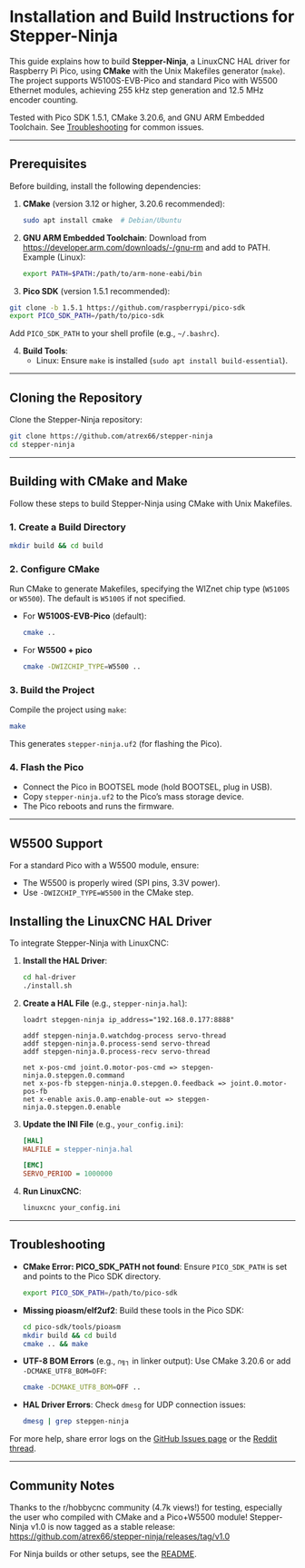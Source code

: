 # Installation and Build Instructions for Stepper-Ninja

This guide explains how to build **Stepper-Ninja**, a LinuxCNC HAL driver for Raspberry Pi Pico, using **CMake** with the Unix Makefiles generator (`make`). The project supports W5100S-EVB-Pico and standard Pico with W5500 Ethernet modules, achieving 255 kHz step generation and 12.5 MHz encoder counting.

Tested with Pico SDK 1.5.1, CMake 3.20.6, and GNU ARM Embedded Toolchain. See [Troubleshooting](#troubleshooting) for common issues.

---

## Prerequisites

Before building, install the following dependencies:

1. **CMake** (version 3.12 or higher, 3.20.6 recommended):

   ```bash
   sudo apt install cmake  # Debian/Ubuntu
   ```

2. **GNU ARM Embedded Toolchain**:
   Download from <https://developer.arm.com/downloads/-/gnu-rm> and add to PATH.
   Example (Linux):

   ```bash
   export PATH=$PATH:/path/to/arm-none-eabi/bin
   ```

3. **Pico SDK** (version 1.5.1 recommended):

```bash
git clone -b 1.5.1 https://github.com/raspberrypi/pico-sdk
export PICO_SDK_PATH=/path/to/pico-sdk
```

   Add `PICO_SDK_PATH` to your shell profile (e.g., `~/.bashrc`).

4. **Build Tools**:
   - Linux: Ensure `make` is installed (`sudo apt install build-essential`).

---

## Cloning the Repository

Clone the Stepper-Ninja repository:

```bash
git clone https://github.com/atrex66/stepper-ninja
cd stepper-ninja
```

---

## Building with CMake and Make

Follow these steps to build Stepper-Ninja using CMake with Unix Makefiles.

### 1. Create a Build Directory

```bash
mkdir build && cd build
```

### 2. Configure CMake

Run CMake to generate Makefiles, specifying the WIZnet chip type (`W5100S` or `W5500`). The default is `W5100S` if not specified.

- For **W5100S-EVB-Pico** (default):
  
  ```bash
  cmake ..
  ```

- For **W5500 + pico**
  
  ```bash
  cmake -DWIZCHIP_TYPE=W5500 ..
  ```

### 3. Build the Project

Compile the project using `make`:

```bash
make
```

This generates `stepper-ninja.uf2` (for flashing the Pico).

### 4. Flash the Pico

- Connect the Pico in BOOTSEL mode (hold BOOTSEL, plug in USB).
- Copy `stepper-ninja.uf2` to the Pico’s mass storage device.
- The Pico reboots and runs the firmware.

---

## W5500 Support

For a standard Pico with a W5500 module, ensure:

- The W5500 is properly wired (SPI pins, 3.3V power).
- Use `-DWIZCHIP_TYPE=W5500` in the CMake step.

## Installing the LinuxCNC HAL Driver

To integrate Stepper-Ninja with LinuxCNC:

1. **Install the HAL Driver**:

   ```bash
   cd hal-driver
   ./install.sh
   ```

2. **Create a HAL File** (e.g., `stepper-ninja.hal`):

   ```hal
   loadrt stepgen-ninja ip_address="192.168.0.177:8888"

   addf stepgen-ninja.0.watchdog-process servo-thread
   addf stepgen-ninja.0.process-send servo-thread
   addf stepgen-ninja.0.process-recv servo-thread

   net x-pos-cmd joint.0.motor-pos-cmd => stepgen-ninja.0.stepgen.0.command
   net x-pos-fb stepgen-ninja.0.stepgen.0.feedback => joint.0.motor-pos-fb
   net x-enable axis.0.amp-enable-out => stepgen-ninja.0.stepgen.0.enable
   ```

3. **Update the INI File** (e.g., `your_config.ini`):

   ```ini
   [HAL]
   HALFILE = stepper-ninja.hal

   [EMC]
   SERVO_PERIOD = 1000000
   ```

4. **Run LinuxCNC**:

   ```bash
   linuxcnc your_config.ini
   ```

---

## Troubleshooting

- **CMake Error: PICO_SDK_PATH not found**:
  Ensure `PICO_SDK_PATH` is set and points to the Pico SDK directory.
  
  ```bash
  export PICO_SDK_PATH=/path/to/pico-sdk
  ```

- **Missing pioasm/elf2uf2**:
  Build these tools in the Pico SDK:
  
  ```bash
  cd pico-sdk/tools/pioasm
  mkdir build && cd build
  cmake .. && make
  ```

- **UTF-8 BOM Errors** (e.g., `∩╗┐` in linker output):
  Use CMake 3.20.6 or add `-DCMAKE_UTF8_BOM=OFF`:
  
  ```bash
  cmake -DCMAKE_UTF8_BOM=OFF ..
  ```

- **HAL Driver Errors**:
  Check `dmesg` for UDP connection issues:
  
  ```bash
  dmesg | grep stepgen-ninja
  ```

For more help, share error logs on the [GitHub Issues page](https://github.com/atrex66/stepper-ninja/issues) or the [Reddit thread](https://www.reddit.com/r/hobbycnc/comments/1koomzu/).

---

## Community Notes

Thanks to the r/hobbycnc community (4.7k views!) for testing, especially the user who compiled with CMake and a Pico+W5500 module! Stepper-Ninja v1.0 is now tagged as a stable release: <https://github.com/atrex66/stepper-ninja/releases/tag/v1.0>

For Ninja builds or other setups, see the [README](README.md).
